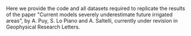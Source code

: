 
Here we provide the code and all datasets required to replicate the results of the paper "Current models severely underestimate future irrigated areas", by A. Puy, S. Lo Piano and A. Saltelli, currently under revision in Geophysical Research Letters.


